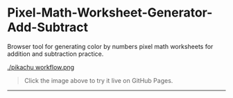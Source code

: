 # Pixel-Math-Worksheet-Generator-Add-Subtract
Browser tool for generating color by numbers pixel math worksheets for addition and subtraction practice. 

[./pikachu workflow.png](https://camelcasesensitive.github.io/Pixel-Math-Worksheet-Generator-Add-Subtract/)
> Click the image above to try it live on GitHub Pages.

---
